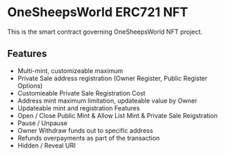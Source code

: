 # OneSheepsWorld ERC721 NFT

This is the smart contract governing OneSheepsWorld NFT project.

## Features
- Multi-mint, customizeable maximum
- Private Sale address registration (Owner Register, Public Register Options)
- Customieable Private Sale Registration Cost
- Address mint maximum limitation, updateable value by Owner
- Updateable mint and registration Features
- Open / Close Public Mint & Allow List Mint & Private Sale Reigstration
- Pause / Unpause
- Owner Withdraw funds out to specific address
- Refunds overpayments as part of the transaction
- Hidden / Reveal URI